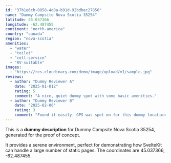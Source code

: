 ```yaml
---
id: "37b1e6cb-0858-4d8a-b91d-92bdbec27856"
name: "Dummy Campsite Nova Scotia 35254"
latitude: 45.037366
longitude: -62.487455
continent: "north-america"
country: "canada"
region: "nova-scotia"
amenities:
  - "water"
  - "toilet"
  - "cell-service"
  - "RV-suitable"
images:
  - "https://res.cloudinary.com/demo/image/upload/v1/sample.jpg"
reviews:
  - author: "Dummy Reviewer A"
    date: "2025-01-012"
    rating: 5
    comment: "A nice, quiet dummy spot with some basic amenities."
  - author: "Dummy Reviewer B"
    date: "2025-02-06"
    rating: 3
    comment: "Found it easily. GPS was spot on for this dummy location."
---
```


This is a **dummy description** for Dummy Campsite Nova Scotia 35254, generated for the proof of concept.

It provides a serene environment, perfect for demonstrating how SvelteKit can handle a large number of static pages. The coordinates are 45.037366, -62.487455.
